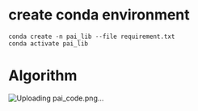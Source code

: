 # create conda environment
    conda create -n pai_lib --file requirement.txt
    conda activate pai_lib
# Algorithm

![Uploading pai_code.png…]()
